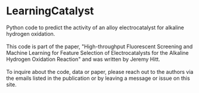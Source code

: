 # LearningCatalyst
Python code to predict the activity of an alloy electrocatalyst for alkaline hydrogen oxidation.<br><br>
This code is part of the paper, "High-throughput Fluorescent Screening and Machine Learning for Feature Selection of Electrocatalysts for the Alkaline Hydrogen Oxidation
Reaction"
and was written by Jeremy Hitt.<br><br> To inquire about the code, data or paper, please reach out to the authors via the emails listed in the
publication or by leaving a message or issue on this site.
